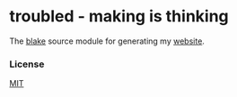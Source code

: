 # troubled - making is thinking

The [blake](https://github.com/michaelnisi/blake) source module for generating my [website](http://troubled.pro/).

### License

[MIT](https://raw.githubusercontent.com/michaelnisi/troubled/master/LICENSE)
